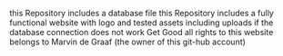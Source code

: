 this Repository includes a database file
this Repository includes a fully functional website with logo and tested assets including uploads
if the database connection does not work Get Good
all rights to this website belongs to Marvin de Graaf (the owner of this git-hub account)
